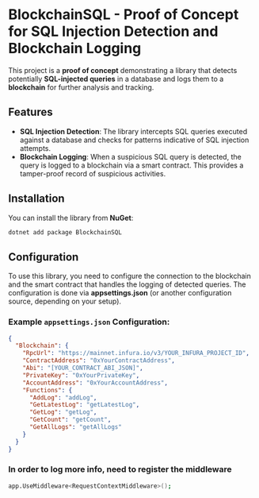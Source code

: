 # BlockchainSQL - Proof of Concept for SQL Injection Detection and Blockchain Logging

This project is a **proof of concept** demonstrating a library that detects potentially **SQL-injected queries** in a database and logs them to a **blockchain** for further analysis and tracking.

## Features

- **SQL Injection Detection**: The library intercepts SQL queries executed against a database and checks for patterns indicative of SQL injection attempts.
- **Blockchain Logging**: When a suspicious SQL query is detected, the query is logged to a blockchain via a smart contract. This provides a tamper-proof record of suspicious activities.

## Installation

You can install the library from **NuGet**:

```bash
dotnet add package BlockchainSQL
```

## Configuration

To use this library, you need to configure the connection to the blockchain and the smart contract that handles the logging of detected queries. The configuration is done via **appsettings.json** (or another configuration source, depending
on your setup).

### Example `appsettings.json` Configuration:

```json
{
  "Blockchain": {
    "RpcUrl": "https://mainnet.infura.io/v3/YOUR_INFURA_PROJECT_ID",
    "ContractAddress": "0xYourContractAddress",
    "Abi": "[YOUR_CONTRACT_ABI_JSON]",
    "PrivateKey": "0xYourPrivateKey",
    "AccountAddress": "0xYourAccountAddress",
    "Functions": {
      "AddLog": "addLog",
      "GetLatestLog": "getLatestLog",
      "GetLog": "getLog",
      "GetCount": "getCount",
      "GetAllLogs": "getAllLogs"
    }
  }
}
```

### In order to log more info, need to register the middleware

```bash
app.UseMiddleware<RequestContextMiddleware>();
```